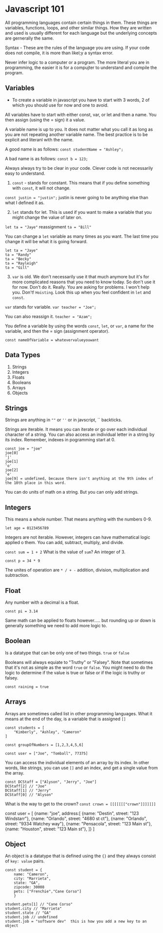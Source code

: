 # Javascript 101

All programming languages contain certain things in them.  These things are variables, functions, loops, and other similar things.  How they are written and used is usually different for each language but the underlying concepts are gernerally the same.

Syntax - These are the rules of the language you are using.  If your code does not compile, it is more than likel;y a syntax error.

Never infer logic to a computer or a program.  The more literal you are in programming, the easier it is for a compujter to understand and compile the program.

## Variables

- To create a variable in javascript you have to start with 3 words, 2 of which you should use for now and one to avoid.

All variables have to start with either const, var, or let and then a name.  You then assign (using the = sign) it a value.

A variable name is up to you.  It does not matter what you call it as long as you are not repeating another variable name.  The best practice is to be explicit and literanl with the name.

A good name is as follows:
`const studentName = "Ashley";`

A bad name is as follows:
`const b = 123;`

Always always try to be clear in your code.  Clever code is not necessarily easy to understand.

1. `const` - stands for constant.  This means that if you define something with `const`, it will not change.

`const justin = "justin";`
justin is never going to be anything else than what I defined it as.


2. `let` stands for let. This is used if you want to make a variable that you might change the value of later on.

`let ta = "Jaye"`
reassignment
`ta = "Bill"`

You can change a `let` variable as many times as you want.  The last time you change it will be what it is going forward.  

```
let ta = "Jaye"
ta = "Randy"
ta = "Becky"
ta = "Rayleigh"
ta = "Gill"
```

3.  `var` is old.  We don't necessarily use it that much anymore but it's for more complicated reasons that you need to know today.  So don't use it for now.  Don't do it.  Really.  You are asking for problems.  I won't help you.  Don't!  `Hoisting`.  Look this up when you feel confident in `let` and `const`.

`var` stands for variable.
`var teacher = "Joe";`

You can also reassign it.
`teacher = "Azam";`

You define a variable by using the words `const`, `let`, or `var`, a name for the variable, and then the = sign (assignment operator).

`const nameOfVariable = whatevervalueyouwant`

## Data Types

1.  Strings
2.  Integers
3.  Floats
4.  Booleans
5.  Arrays
6.  Objects


## Strings

Strings are anything in `""` or `''` or in javscript, `` backticks.  

Strings are iterable.  It means you can iterate or go over each individual character of a string.  You can also access an individual letter in a string by its index.  Remember, indexes in pogramming start at 0.

```
const joe = "joe"
joe[0]
'j'
joe[1]
'o'
joe[2]
'e'
joe[9] = undefined, because there isn't anything at the 9th index of the 10th place in this word.
```

You can do units of math on a string.  But you can only add strings.

## Integers

This means a whole number.  That means anything with the numbers 0-9.

`let age = 0123456789`

Integers are not iterable.  However, integers can have mathematical logic applied o them.  You can add, subtract, multiply, and divide.  

`const sum = 1 + 2`
What is the value of `sum`? An integer of 3.

`const p = 34 * 9`  

The unites of operation are `* / + -` addition, division, multiplication and subtraction.

## Float

Any number with a decimal is a float.

`const pi = 3.14`

Same math can be applied to floats however..... but rounding up or down is generally something we need to add more logic to.

## Boolean

Is a datatype that can be only one of two things.  `true` or `false`

Booleans will always equiate to "Truthy" or "Falsey". Note that sometimes that it's not as simple as the word `true` or `false`.  You might need to do the logic to determine if the value is true or false or if the logic is truthy or falsey.

`const raining = true`

## Arrays

Arrays are sometimes called list in other programming languages.  What it means at the end of the day, is a variable that is assigned `[]`

```
const students = [
    "Kimberly", "Ashley", "Cameron"
]

const groupOfNumbers = [1,2,3,4,5,6]

const user = ["Joe", "Tomball", 77375]
```

You can access the individual elements of an array by its index.  In other words, like strings, you can use `[]` and an index, and get a single value from the array.

```
const DCStaff = ["Alyson", "Jerry", "Joe"]
DCStaff[2] // "Joe"
DCStaff[1] // "Jerry"
DCStaff[0] // "Alyson"
```

What is the way to get to the crown?
`const crown = [[[[[[["crown"]]]]]]]`

const user = [
    {name: "joe", address:[
        {name: "Destin", street: "123 Windstarr"},
        {name: "Orlando", street: "4680  st ct"},
        {name: "Orlando", street: "9334 Watchey way"},
        {name: "Pensacola", street: "123 Main st"},
        {name: "Houston", street: "123 Main st"},
    ]}
]

## Object

An object is a datatype that is defined using the `{}` and they always consist of `key: value` pairs.  

```
const student = {
    name: "Cameron",
    city: "Marrieta",
    state: "GA",
    zipcode: 30008
    pets: ["Frenchie","Cane Corso"]
    }

student.pets[1] // "Cane Corso"
student.city // "Marrieta"
student.state // "GA"
student.job // undefined
student.job = "software dev"  this is how you add a new key to an object
```

